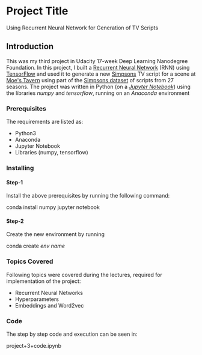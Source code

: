 # Project Title

Using Recurrent Neural Network for Generation of TV Scripts

## Introduction

This was my third project in Udacity 17-week Deep Learning Nanodegree Foundation. In this project, I built a [Recurrent Neural Network](https://en.wikipedia.org/wiki/Recurrent_neural_network) (RNN) using [TensorFlow](https://www.tensorflow.org/) and used it to generate a new [Simpsons](https://en.wikipedia.org/wiki/The_Simpsons) TV script for a scene at [Moe's Tavern](https://simpsonswiki.com/wiki/Moe's_Tavern) using part of the [Simpsons dataset](https://www.kaggle.com/wcukierski/the-simpsons-by-the-data) of scripts from 27 seasons. The project was written in Python (on a [_Jupyter Notebook_](https://github.com/HaraldoFilho/DLND-tv-script-generation/blob/master/dlnd_tv_script_generation.ipynb)) using the libraries _numpy_ and _tensorflow_, running on an _Anaconda_ environment

### Prerequisites

The requirements are listed as:

- Python3
- Anaconda
- Jupyter Notebook
- Libraries (numpy, tensorflow)

### Installing

#### Step-1

Install the above prerequisites by running the following command:

conda install numpy  jupyter notebook


#### Step-2

Create the new environment by running

conda create *env name*

### Topics Covered

Following topics were covered during the lectures, required for implementation of the project:

- Recurrent Neural Networks
- Hyperparameters
- Embeddings and Word2vec

### Code

The step by step code and execution can be seen in:

project+3+code.ipynb






